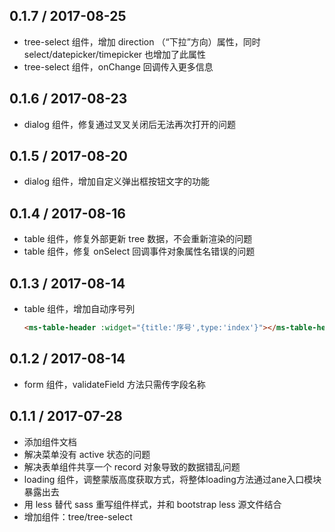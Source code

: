 0.1.7 / 2017-08-25
------------------

- tree-select 组件，增加 direction （“下拉”方向）属性，同时 select/datepicker/timepicker 也增加了此属性
- tree-select 组件，onChange 回调传入更多信息

0.1.6 / 2017-08-23
------------------

- dialog 组件，修复通过叉叉关闭后无法再次打开的问题

0.1.5 / 2017-08-20
------------------

- dialog 组件，增加自定义弹出框按钮文字的功能

0.1.4 / 2017-08-16
------------------

- table 组件，修复外部更新 tree 数据，不会重新渲染的问题
- table 组件，修复 onSelect 回调事件对象属性名错误的问题

0.1.3 / 2017-08-14
------------------

- table 组件，增加自动序号列

    ``` html
    <ms-table-header :widget="{title:'序号',type:'index'}"></ms-table-header>
    ```

0.1.2 / 2017-08-14
------------------

- form 组件，validateField 方法只需传字段名称

0.1.1 / 2017-07-28
------------------

- 添加组件文档
- 解决菜单没有 active 状态的问题
- 解决表单组件共享一个 record 对象导致的数据错乱问题
- loading 组件，调整蒙版高度获取方式，将整体loading方法通过ane入口模块暴露出去
- 用 less 替代 sass 重写组件样式，并和 bootstrap less 源文件结合
- 增加组件：tree/tree-select